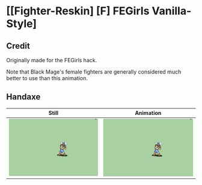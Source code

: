 # [\[Fighter-Reskin\] \[F\] FEGirls Vanilla-Style]

## Credit

Originally made for the FEGirls hack.

Note that Black Mage's female fighters are generally considered much better to use than this animation.

## Handaxe

| Still | Animation |
| :---: | :-------: |
| ![Handaxe still](./Handaxe_000.png) | ![Handaxe animation](./Handaxe.gif) |
